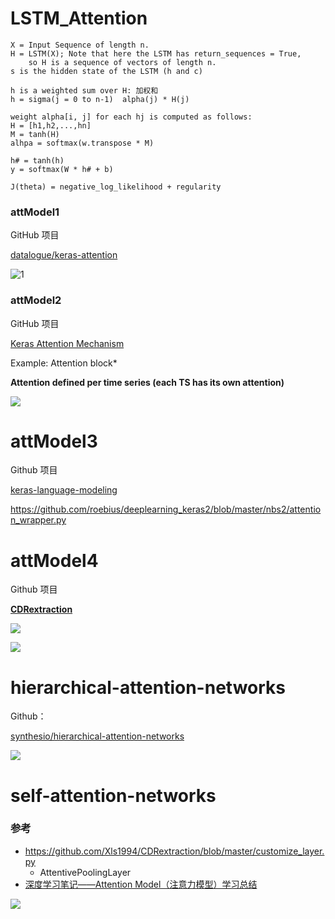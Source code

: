 # LSTM_Attention

    X = Input Sequence of length n.
    H = LSTM(X); Note that here the LSTM has return_sequences = True,
        so H is a sequence of vectors of length n.
    s is the hidden state of the LSTM (h and c)
    
    h is a weighted sum over H: 加权和
    h = sigma(j = 0 to n-1)  alpha(j) * H(j)
    
    weight alpha[i, j] for each hj is computed as follows:
    H = [h1,h2,...,hn]
    M = tanh(H)
    alhpa = softmax(w.transpose * M)
    
    h# = tanh(h)
    y = softmax(W * h# + b)
    
    J(theta) = negative_log_likelihood + regularity


### attModel1

GitHub 项目

[datalogue/keras-attention](https://github.com/datalogue/keras-attention/blob/master/models/custom_recurrents.py)

![1](attModel1/1.png)

### attModel2

GitHub 项目

[Keras Attention Mechanism](https://github.com/philipperemy/keras-attention-mechanism)



Example: Attention block*

**Attention defined per time series (each TS has its own attention)**

![](attModel2/attention.png)

# attModel3

Github 项目

[keras-language-modeling](https://github.com/codekansas/keras-language-modeling/blob/master/keras_models.py)

https://github.com/roebius/deeplearning_keras2/blob/master/nbs2/attention_wrapper.py



# attModel4

Github 项目

[**CDRextraction**](https://github.com/Xls1994/CDRextraction/blob/master/customize_layer.py)

![](attModel4_yyl/NAM.png)

![](attModel4_yyl/formula.png)



# hierarchical-attention-networks

Github：

[synthesio/hierarchical-attention-networks](https://github.com/synthesio/hierarchical-attention-networks)



![](hierarchical-attention_synthesio/1.png)



# self-attention-networks

### 参考

- https://github.com/Xls1994/CDRextraction/blob/master/customize_layer.py
  - AttentivePoolingLayer
- [深度学习笔记——Attention Model（注意力模型）学习总结](https://blog.csdn.net/mpk_no1/article/details/72862348)

![](self-attention/self.png)